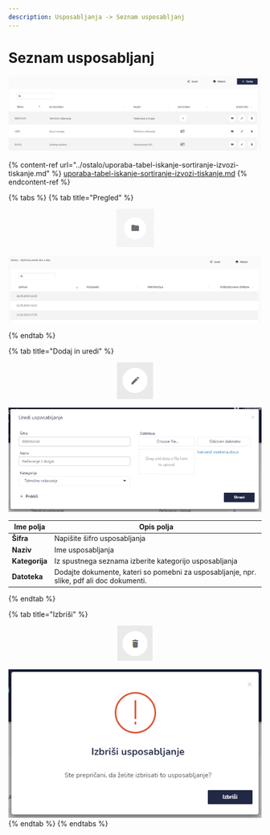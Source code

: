 ```yaml
---
description: Usposabljanja -> Seznam usposabljanj
---
```


# Seznam usposabljanj

![](<../.gitbook/assets/Usposabljanja_pogled_seznam_usposabljenj (1).PNG>)



{% content-ref url="../ostalo/uporaba-tabel-iskanje-sortiranje-izvozi-tiskanje.md" %}
[uporaba-tabel-iskanje-sortiranje-izvozi-tiskanje.md](../ostalo/uporaba-tabel-iskanje-sortiranje-izvozi-tiskanje.md)
{% endcontent-ref %}





{% tabs %}
{% tab title="Pregled" %}


<div align="center"><img src="../.gitbook/assets/Knjiga_ikona_mapa (2).png" alt="Ikona za pregled vsebine usposabljanja."></div>



![](../.gitbook/assets/Usposabljanja_seznsm_pogled.PNG)


{% endtab %}

{% tab title="Dodaj in uredi" %}


<div align="center"><img src="../.gitbook/assets/Knjiga_ikona_pisalo (5).png" alt="Ikona za urejanje."></div>



![](../.gitbook/assets/Usposabljanja_uredi_usposabljanje.PNG)



| Ime polja      | Opis polja                                                                                |
| -------------- | ----------------------------------------------------------------------------------------- |
| **Šifra**      | Napišite šifro usposabljanja                                                              |
| **Naziv**      | Ime usposabljanja                                                                         |
| **Kategorija** | Iz spustnega seznama izberite kategorijo usposabljanja                                    |
| **Datoteka**   | Dodajte dokumente, kateri so pomebni za usposabljanje, npr. slike, pdf ali doc dokumenti. |


{% endtab %}

{% tab title="Izbriši" %}
<div align="center"><img src="../.gitbook/assets/Knjiga_ikona_izbris (1).png" alt="Ikona za brisanje."></div>



![](../.gitbook/assets/Usposabljanja_izbris_usposabljanje.PNG)
{% endtab %}
{% endtabs %}





